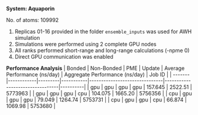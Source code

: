 **System: Aquaporin**

No. of atoms: 109992

1. Replicas 01-16 provided in the folder `ensemble_inputs` was used for AWH simulation
2. Simulations were performed using 2 complete GPU nodes
3. All ranks performed short-range and long-range calculations (-npme 0)
4. Direct GPU communication was enabled

**Performance Analysis**
| Bonded | Non-Bonded |   PME   |   Update  |  Average Performance (ns/day) | Aggregate Performance (ns/day)  |   Job ID |
| -------|------------|---------|-----------|-------------------------------|---------------------------------|----------|
|  gpu   |    gpu     |   gpu   |    gpu    |           157.645             |        2522.51                  |  5773963 |
|  gpu   |    gpu     |   gpu   |    cpu    |           104.075             |        1665.20                  |  5756356 |
|  cpu   |    gpu     |   gpu   |    gpu    |            79.049             |        1264.74                  |  5753731 |
|  cpu   |    gpu     |   gpu   |    cpu    |            66.874             |        1069.98                  |  5753680 |
